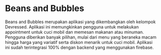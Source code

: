 # Beans and Bubbles
Beans and Bubbles merupakan aplikasi yang dikembangkan oleh kelompok Devressed. Aplikasi ini memungkinkan pengguna untuk melakukan appointment untuk cuci mobil dan memesan makanan atau minuman. Pengguna diberikan banyak pilihan, mulai dari menu yang beraneka macam hingga harga yang variatif serta diskon menarik untuk cuci mobil. Aplikasi ini sudah terintegrasi 100% dengan backend yang menggunakan firebase.

